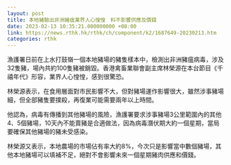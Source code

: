 ```yaml
---
layout: post
title: 本地豬驗出非洲豬瘟業界人心惶惶　料不影響供應及價錢
date: 2023-02-13 10:35:21.000000000 +08:00
link: https://news.rthk.hk/rthk/ch/component/k2/1687649-20230213.htm
categories: rthk
---
```


漁護署日前在上水打鼓嶺一個本地豬場的豬隻樣本中，檢測出非洲豬瘟病毒，涉及32隻豬，場內共約100隻豬被銷毀。香港禽畜業聯會副主席林榮源在本台節目《千禧年代》形容，業界人心惶惶，感到很驚恐。

林榮源表示，在食用層面對市民影響不大，但對豬場運作影響很大，雖然涉事豬場細，但全部豬隻要撲殺，再復業可能需要兩年以上時間。

他認為，病毒有傳播到其他豬場的風險，漁護署要求涉事豬場3公里範圍內的其他4、5個豬場，10天內不能賣豬是合適做法，因為病毒潛伏期大約一個星期，當局要確保其他豬場的豬未受感染。

林榮源又表示，本地農場的市場佔有率大約8%，今次只是影響當中數個豬場，其他本地豬場可以填補不足，絕對不會影響未來一個星期豬肉供應和價錢。
